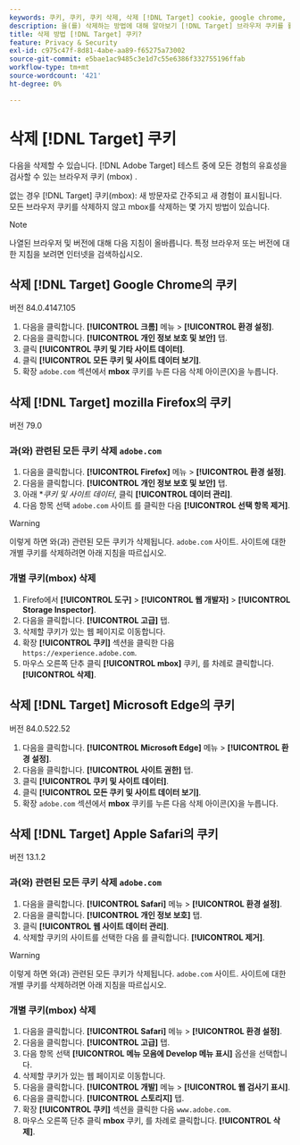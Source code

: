 ```yaml
---
keywords: 쿠키, 쿠키, 쿠키 삭제, 삭제 [!DNL Target] cookie, google chrome, chrome, mozilla firefox, firefox, microsoft edge, safari, cookie1
description: 을(를) 삭제하는 방법에 대해 알아보기 [!DNL Target] 브라우저 쿠키를 활성화하여 경험의 유효성을 검사할 수 있습니다.
title: 삭제 방법 [!DNL Target] 쿠키?
feature: Privacy & Security
exl-id: c975c47f-8d81-4abe-aa89-f65275a73002
source-git-commit: e5bae1ac9485c3e1d7c55e6386f332755196ffab
workflow-type: tm+mt
source-wordcount: '421'
ht-degree: 0%

---
```


# 삭제 [!DNL Target] 쿠키

다음을 삭제할 수 있습니다. [!DNL Adobe Target] 테스트 중에 모든 경험의 유효성을 검사할 수 있는 브라우저 쿠키 (mbox) .

없는 경우 [!DNL Target] 쿠키(mbox): 새 방문자로 간주되고 새 경험이 표시됩니다. 모든 브라우저 쿠키를 삭제하지 않고 mbox를 삭제하는 몇 가지 방법이 있습니다.

>[!NOTE]
>
>나열된 브라우저 및 버전에 대해 다음 지침이 올바릅니다. 특정 브라우저 또는 버전에 대한 지침을 보려면 인터넷을 검색하십시오.

## 삭제 [!DNL Target] Google Chrome의 쿠키

버전 84.0.4147.105

1. 다음을 클릭합니다. **[!UICONTROL 크롬]** 메뉴 > **[!UICONTROL 환경 설정]**.
1. 다음을 클릭합니다. **[!UICONTROL 개인 정보 보호 및 보안]** 탭.
1. 클릭 **[!UICONTROL 쿠키 및 기타 사이트 데이터]**.
1. 클릭 **[!UICONTROL 모든 쿠키 및 사이트 데이터 보기]**.
1. 확장 `adobe.com` 섹션에서 **mbox** 쿠키를 누른 다음 삭제 아이콘(X)을 누릅니다.

## 삭제 [!DNL Target] mozilla Firefox의 쿠키

버전 79.0

### 과(와) 관련된 모든 쿠키 삭제 `adobe.com`

1. 다음을 클릭합니다. **[!UICONTROL Firefox]** 메뉴 > **[!UICONTROL 환경 설정]**.
1. 다음을 클릭합니다. **[!UICONTROL 개인 정보 보호 및 보안]** 탭.
1. 아래 **쿠키 및 사이트 데이터*, 클릭 **[!UICONTROL 데이터 관리]**.
1. 다음 항목 선택 `adobe.com` 사이트 를 클릭한 다음 **[!UICONTROL 선택 항목 제거]**.

>[!WARNING]
>
>이렇게 하면 와(과) 관련된 모든 쿠키가 삭제됩니다. `adobe.com` 사이트. 사이트에 대한 개별 쿠키를 삭제하려면 아래 지침을 따르십시오.

### 개별 쿠키(mbox) 삭제

1. Firefo에서 **[!UICONTROL 도구]** > **[!UICONTROL 웹 개발자]** > **[!UICONTROL Storage Inspector]**.
1. 다음을 클릭합니다. **[!UICONTROL 고급]** 탭.
1. 삭제할 쿠키가 있는 웹 페이지로 이동합니다.
1. 확장 **[!UICONTROL 쿠키]** 섹션을 클릭한 다음 `https://experience.adobe.com`.
1. 마우스 오른쪽 단추 클릭 **[!UICONTROL mbox]** 쿠키, 를 차례로 클릭합니다. **[!UICONTROL 삭제]**.

## 삭제 [!DNL Target] Microsoft Edge의 쿠키

버전 84.0.522.52

1. 다음을 클릭합니다. **[!UICONTROL Microsoft Edge]** 메뉴 > **[!UICONTROL 환경 설정]**.
1. 다음을 클릭합니다. **[!UICONTROL 사이트 권한]** 탭.
1. 클릭 **[!UICONTROL 쿠키 및 사이트 데이터]**.
1. 클릭 **[!UICONTROL 모든 쿠키 및 사이트 데이터 보기]**.
1. 확장 `adobe.com` 섹션에서 **mbox** 쿠키를 누른 다음 삭제 아이콘(X)을 누릅니다.

## 삭제 [!DNL Target] Apple Safari의 쿠키

버전 13.1.2

### 과(와) 관련된 모든 쿠키 삭제 `adobe.com`

1. 다음을 클릭합니다. **[!UICONTROL Safari]** 메뉴 > **[!UICONTROL 환경 설정]**.
1. 다음을 클릭합니다. **[!UICONTROL 개인 정보 보호]** 탭.
1. 클릭 **[!UICONTROL 웹 사이트 데이터 관리]**.
1. 삭제할 쿠키의 사이트를 선택한 다음 를 클릭합니다. **[!UICONTROL 제거]**.

>[!WARNING]
>
>이렇게 하면 와(과) 관련된 모든 쿠키가 삭제됩니다. `adobe.com` 사이트. 사이트에 대한 개별 쿠키를 삭제하려면 아래 지침을 따르십시오.

### 개별 쿠키(mbox) 삭제

1. 다음을 클릭합니다. **[!UICONTROL Safari]** 메뉴 > **[!UICONTROL 환경 설정]**.
1. 다음을 클릭합니다. **[!UICONTROL 고급]** 탭.
1. 다음 항목 선택 **[!UICONTROL 메뉴 모음에 Develop 메뉴 표시]** 옵션을 선택합니다.
1. 삭제할 쿠키가 있는 웹 페이지로 이동합니다.
1. 다음을 클릭합니다. **[!UICONTROL 개발]** 메뉴 > **[!UICONTROL 웹 검사기 표시]**.
1. 다음을 클릭합니다. **[!UICONTROL 스토리지]** 탭.
1. 확장 **[!UICONTROL 쿠키]** 섹션을 클릭한 다음 `www.adobe.com`.
1. 마우스 오른쪽 단추 클릭 **mbox** 쿠키, 를 차례로 클릭합니다. **[!UICONTROL 삭제]**.
